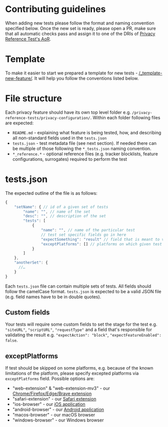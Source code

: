 # Contributing guidelines

When adding new tests please follow the format and naming convention specified below. Once the new set is ready, please open a PR, make sure that all automatic checks pass and assign it to one of the DRIs of [Privacy Reference Test's AoR](https://app.asana.com/0/1200606622205980/list).

# Template

To make it easier to start we prepared a template for new tests - [/_template-new-feature/](/_template-new-feature). It will help you follow the conventions listed below.

# File structure

Each privacy feature should have its own top level folder e.g. `/privacy-reference-tests/privacy-configuration/`.
Within each folder following files are expected:

- `README.md` - explaining what feature is being tested, how, and describing all non-standard fields used in the `tests.json`
- `tests.json` - test metadata file (see next section). If needed there can be multiple of those following the `*_tests.json` naming convention.
- `*_reference.*` - optional reference files (e.g. tracker blocklists, feature configurations, surrogates) required to perform the test

# tests.json

The expected outline of the file is as follows:

```js
{
    "setName": { // id of a given set of tests
        "name": "", // name of the set
        "desc": "", // description of the set
        "tests": [
            {
                "name": "", // name of the particular test
                // test set specific fields go in here
                "expectSomething": "result" // field that is meant to verify the result should be prefixed with "expect"
                "exceptPlatforms": [] // platforms on which given test should be skipped (see "exceptPlatforms" section)
            }
        ]
    },
    "anotherSet": {
      //…
    }
}
```

Each `tests.json` file can contain multiple sets of tests. All fields should follow the camelCase format. `tests.json` is expected to be a valid JSON file (e.g. field names have to be in double quotes).

## Custom fields

Your tests will require some custom fields to set the stage for the test e.g. `"siteURL"`, `"scriptURL"`, `"requestType"` and a field that's responsible for validating the result e.g. `"expectAction": "block"`, `"expectFeatureEnabled": false`.

## exceptPlatforms

If test should be skipped on some platforms, e.g. because of the known limitations of the platform, please specify excepted platforms via `exceptPlatforms` field. Possible options are:

- "web-extension" & "web-extension-mv3" - our [Chrome/Firefox/Edge/Brave extension](https://github.com/duckduckgo/duckduckgo-privacy-extension)
- "safari-extension" - our [Safari extension](https://github.com/duckduckgo/privacy-essentials-safari)
- "ios-browser" - our [iOS application](https://github.com/duckduckgo/iOS)
- "android-browser" - our [Android application](https://github.com/duckduckgo/Android)
- "macos-browser" - our macOS browser
- "windows-browser" - our Windows browser

